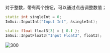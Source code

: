 对于整数，带有两个按钮，可以通过点击调整数值；

```cpp
static int singleInt = 0;
ImGui::InputInt("Input Int", &singleInt);

static float float3[3] = { 0.f };
ImGui::InputFloat3("Input Float3", float3);
```

![300](https://pic-1315225359.cos.ap-shanghai.myqcloud.com/20240303174903.png)

